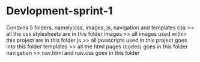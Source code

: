 # Devlopment-sprint-1
Contains 5 folders, namely:css, images, js, navigation and templates
css >> all the css stylesheets are in this folder
images >> all images used within this project are in this folder
js >> all javascripts used in this project goes into this folder
templates >> all the html pages (codes) goes in this folder
navigation >> nav.html and nav.css goes in this folder
